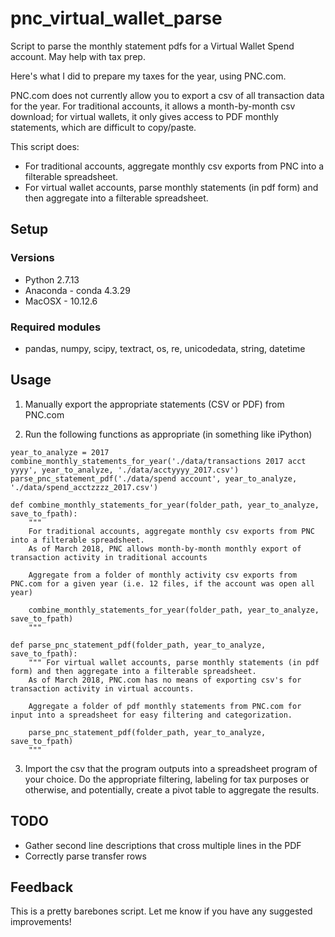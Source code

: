 # pnc_virtual_wallet_parse

Script to parse the monthly statement pdfs for a Virtual Wallet Spend account. May help with tax prep.

Here's what I did to prepare my taxes for the year, using PNC.com.

PNC.com does not currently allow you to export a csv of all transaction data for the year. For traditional accounts, it allows a month-by-month csv download; for virtual wallets, it only gives access to PDF monthly statements, which are difficult to copy/paste.

This script does:

- For traditional accounts, aggregate monthly csv exports from PNC into a filterable spreadsheet.
- For virtual wallet accounts, parse monthly statements (in pdf form) and then aggregate into a filterable spreadsheet.

## Setup

### Versions

- Python 2.7.13
- Anaconda - conda 4.3.29
- MacOSX - 10.12.6

### Required modules

- pandas, numpy, scipy, textract, os, re, unicodedata, string, datetime

## Usage

1. Manually export the appropriate statements (CSV or PDF) from PNC.com

2. Run the following functions as appropriate (in something like iPython)

```
year_to_analyze = 2017
combine_monthly_statements_for_year('./data/transactions 2017 acct yyyy', year_to_analyze, './data/acctyyyy_2017.csv')
parse_pnc_statement_pdf('./data/spend account', year_to_analyze, './data/spend_acctzzzz_2017.csv')
```

```
def combine_monthly_statements_for_year(folder_path, year_to_analyze, save_to_fpath):
	"""
	For traditional accounts, aggregate monthly csv exports from PNC into a filterable spreadsheet.
	As of March 2018, PNC allows month-by-month monthly export of transaction activity in traditional accounts

	Aggregate from a folder of monthly activity csv exports from PNC.com for a given year (i.e. 12 files, if the account was open all year)
	
	combine_monthly_statements_for_year(folder_path, year_to_analyze, save_to_fpath)
	"""
```

```
def parse_pnc_statement_pdf(folder_path, year_to_analyze, save_to_fpath):
	""" For virtual wallet accounts, parse monthly statements (in pdf form) and then aggregate into a filterable spreadsheet. 
	As of March 2018, PNC.com has no means of exporting csv's for transaction activity in virtual accounts.

	Aggregate a folder of pdf monthly statements from PNC.com for input into a spreadsheet for easy filtering and categorization.

	parse_pnc_statement_pdf(folder_path, year_to_analyze, save_to_fpath) 
	"""
```

3. Import the csv that the program outputs into a spreadsheet program of your choice. Do the appropriate filtering, labeling for tax purposes or otherwise, and potentially, create a pivot table to aggregate the results.

## TODO

- Gather second line descriptions that cross multiple lines in the PDF
- Correctly parse transfer rows

## Feedback 

This is a pretty barebones script. Let me know if you have any suggested improvements!